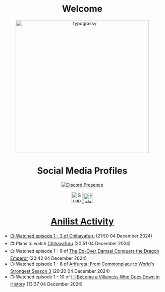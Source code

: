 <div align="center">

# Welcome
<a href="https://github.com/kawarimidoll/typograssy">
    <img alt="typograssy" src="https://typograssy.deno.dev/api?text=%E3%82%88%E3%81%86%E3%81%93%E3%81%9D%E3%81%BF%E3%81%AA%E3%81%95%E3%82%93%20-%20Sheby--&&l0=none&l1=82d9d0&l2=027353&l3=038c4c&l4=01402e&bg=none&frame=none&speed=100&comment=" width="421.99">
</a>

</div>

<div align="center">

# Social Media Profiles

[![Discord Presence](https://lanyard.cnrad.dev/api/612532963938271232)](https://discord.com/users/612532963938271232)


<a href="https://www.snapchat.com/add/a.sheby" title="Snapchat Profile">
    <img src="https://www.freepnglogos.com/uploads/snapchat-logo-png-0.png" width="35" alt="Snapchat Logo" />


<a href="https://t.me/ASheby" title="Telegram Profile">
    <img src="https://www.freepnglogos.com/uploads/telegram-logo-png-0.png" width="30" alt="Telegram Logo" />


</div>

<div align="center">

# Anilist Activity

</div>

<!-- ANILIST_ACTIVITY:start -->

-   📺 Watched episode 1 - 3 of [Chihayafuru](https://anilist.co/anime/10800) (21:50 04 December 2024)
-   📺 Plans to watch [Chihayafuru](https://anilist.co/anime/10800) (20:51 04 December 2024)
-   📺 Watched episode 1 - 9 of [The Do-Over Damsel Conquers the Dragon Emperor](https://anilist.co/anime/164299) (20:42 04 December 2024)
-   📺 Watched episode 1 - 8 of [Arifureta: From Commonplace to World's Strongest Season 3](https://anilist.co/anime/154473) (20:20 04 December 2024)
-   📺 Watched episode 1 - 10 of [I’ll Become a Villainess Who Goes Down in History](https://anilist.co/anime/168139) (13:37 04 December 2024)

<!-- ANILIST_ACTIVITY:end -->
